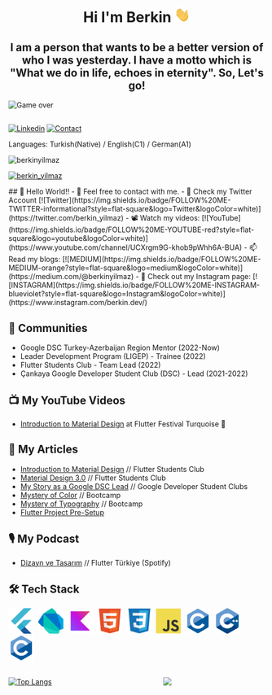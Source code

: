 <h1 align="center">Hi I'm Berkin <img src="https://raw.githubusercontent.com/ABSphreak/ABSphreak/master/gifs/Hi.gif" height="30px"></h1>
<h2 align="center"> I am a person that wants to be a better version of who I was yesterday. I have a motto which is <b>"What we do in life, echoes in eternity"</b>. So, Let's go! </h2> 

![Game over](https://user-images.githubusercontent.com/62833425/233772721-db8a56e1-a782-4af8-a8ad-9aa7ad6d35fb.png)
##

[![Linkedin](https://img.shields.io/badge/MY%20PROFILE-Linkedin-blue?style=for-the-badge&logo=linkedin)](https://www.linkedin.com/in/berkinyilmaz/) 
[![Contact](https://img.shields.io/badge/CONTACT-GMAIL-yellow?style=for-the-badge&logo=gmail&logoColor=white)](mailto:berkinyilmaz.cu@gmail.com)

Languages: Turkish(Native) / English(C1) / German(A1)

<p align="left"> <img src="https://komarev.com/ghpvc/?username=berkinyilmaz&label=Profile%20views&color=0e75b6&style=flat" alt="berkinyilmaz" /> </p>
<p align="left"> <a href="https://twitter.com/berkin_yilmaz" target="blank"><img src="https://img.shields.io/twitter/follow/berkin_yilmaz?logo=twitter&style=for-the-badge" alt="berkin_yilmaz" /></a> </p>


<div>
## 🤔 Hello World!! 
- 💬 Feel free to contact with me.
- 🐥 Check my Twitter Account [![Twitter](https://img.shields.io/badge/FOLLOW%20ME-TWITTER-informational?style=flat-square&logo=Twitter&logoColor=white)](https://twitter.com/berkin_yilmaz)
- 📽 Watch my videos: [![YouTube](https://img.shields.io/badge/FOLLOW%20ME-YOUTUBE-red?style=flat-square&logo=youtube&logoColor=white)](https://www.youtube.com/channel/UCXrgm9G-khob9pWhh6A-BUA) 
- 📫 Read my blogs: [![MEDIUM](https://img.shields.io/badge/FOLLOW%20ME-MEDIUM-orange?style=flat-square&logo=medium&logoColor=white)](https://medium.com/@berkinyilmaz)
- 🎯 Check out my Instagram page: [![INSTAGRAM](https://img.shields.io/badge/FOLLOW%20ME-INSTAGRAM-blueviolet?style=flat-square&logo=Instagram&logoColor=white)](https://www.instagram.com/berkin.dev/)
</div>


## 👯 Communities
- Google DSC Turkey-Azerbaijan Region Mentor (2022-Now)
- Leader Development Program (LIGEP) - Trainee (2022)
- Flutter Students Club - Team Lead (2022)
- Çankaya Google Developer Student Club (DSC) - Lead (2021-2022)

## 📺 My YouTube Videos 
- [Introduction to Material Design](https://www.youtube.com/watch?v=H2OykY1FPb8&t=10296s) at Flutter Festival Turquoise 💙

## 🧾 My Articles  
- [Introduction to Material Design](https://medium.com/flutter-students-club/material-designa-giri%C5%9F-1489eea56a1c) // Flutter Students Club
- [Material Design 3.0](https://medium.com/flutter-students-club/material-design-3-0-712de778c8ff) // Flutter Students Club
- [My Story as a Google DSC Lead](https://medium.com/developer-student-clubs/my-story-as-a-google-dsc-lead-486934d3a2d) // Google Developer Student Clubs
- [Mystery of Color](https://bootcamp.uxdesign.cc/mystery-of-color-df63b38a816b) // Bootcamp
- [Mystery of Typography](https://bootcamp.uxdesign.cc/mystery-of-typograpghy-88c455e37cc1) // Bootcamp
- [Flutter Project Pre-Setup](https://berkinyilmaz.medium.com/flutter-project-pre-setup-c2bd06ba959f) 

## 🎙️ My Podcast
- [Dizayn ve Tasarım](https://open.spotify.com/episode/598EKZBEfcrSAa8Yqo2Pf6?si=5f8240c107c3428d) // Flutter Türkiye (Spotify)

## 🛠 Tech Stack

<div>
  <img src="https://github.com/devicons/devicon/blob/master/icons/flutter/flutter-original.svg" title="Flutter" alt="Flutter" width="50" height="50"/>&nbsp;
  <img src="https://github.com/devicons/devicon/blob/master/icons/dart/dart-original.svg" title="Dart" alt="Dart" width="50" height="50"/>&nbsp;
  <img src="https://github.com/devicons/devicon/blob/master/icons/kotlin/kotlin-original.svg" title="Kotlin" alt="Kotlin" width="50" height="50"/>&nbsp;
  <img src="https://github.com/devicons/devicon/blob/master/icons/html5/html5-original.svg" title="HTML5" alt="HTML5" width="50" height="50"/>&nbsp;
  <img src="https://github.com/devicons/devicon/blob/master/icons/css3/css3-original.svg" title="CSS3" alt="CSS3" width="50" height="50"/>&nbsp;
  <img src="https://github.com/devicons/devicon/blob/master/icons/javascript/javascript-original.svg" title="JavaScript" alt="JavaScript" width="50" height="50"/>&nbsp;
  <img src="https://github.com/devicons/devicon/blob/master/icons/c/c-original.svg" title="C" alt="C" width="50" height="50"/>&nbsp;
  <img src="https://github.com/devicons/devicon/blob/master/icons/cplusplus/cplusplus-original.svg" title="C++" alt="C++" width="50" height="50"/>&nbsp;
  <img src="https://github.com/devicons/devicon/blob/master/icons/c/c-original.svg" title="C" alt="C" width="50" height="50"/>&nbsp;
</div>


##
[![Top Langs](https://github-readme-stats.vercel.app/api/top-langs/?username=berkinyilmaz)](https://github.com/anuraghazra/github-readme-stats)
<img align="right" src="https://github.com/rajput2107/rajput2107/blob/master/Assets/Developer.gif" width='200'/>

  
